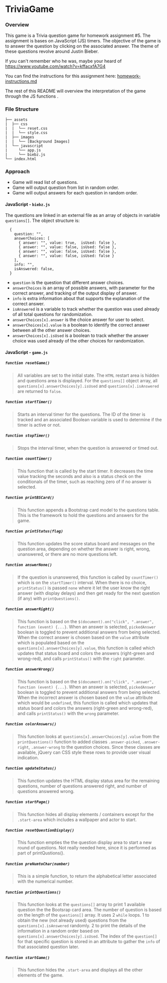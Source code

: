 # TriviaGame

### Overview

This game is a Trivia question game for homework assignment #5. The assignment is bases on JavaScript (JS) timers. The objective of the game is to answer the question by clicking on the associated answer. The theme of these questions revolve around Justin Bieber.

If you can't remember who he was, maybe your heard of https://www.youtube.com/watch?v=kffacxfA7G4

You can find the instructions for this assignment here: [homework-instructions.md][]

The rest of this README will overview the interpretation of the game through the JS functions .

[homework-instructions.md]: https://github.com/ekeoid/UNC-Bootcamp-2019-Class/blob/master/01-Class-Content/05-timers/02-Homework/Instructions/homework-instructions.md

### File Structure

```
├── assets
|  ├── css
|  |  └── reset.css
|  |  └── style.css
|  ├── images
|  |  └── [Background Images]
|  └── javascript
|     └── app.js
|     └── biebz.js
└── index.html
```

### Approach

- Game will read list of questions.
- Game will output question from list in random order.
- Game will output answers for each question in random order.


#### JavaScript - `biebz.js`
The questions are linked in an external file as an array of objects in variable `questions[]`. The object structure is:
```
  {
    question: "",
    answerChoices: [
      { answer: "", value: true,  isUsed: false },
      { answer: "", value: false, isUsed: false },
      { answer: "", value: false, isUsed: false },
      { answer: "", value: false, isUsed: false }
    ],
    info: "",
    isAnswered: false,
  }
```

- `question` is the question that different answer choices.
- `answerChoices` is an array of possible answers, with parameter for the correct answer, and tracking of the output display of answer.
- `info` is extra information about that supports the explanation of the correct answer.
- `isAnswered` is a variable to track whether the question was used already of all total questions for randomization.
- `answerChoices[x].answer` is the choice answer for user to select.
- `answerChoices[x].value` is a boolean to identify the correct answer between all the other answer choices.
- `answerChoices[x].isUsed` is a boolean to track whether the answer choice was used already of the other choices for randomization.


#### JavaScript - `game.js`

##### `function resetGame()`
> All variables are set to the initial state. The `HTML` restart area is hidden and questions area is displayed. For the `questions[]` object array, all `questions[x].answerChoices[y].isUsed` and `questions[x].isAnswered` are returned to `false`.
>

##### `function startTimer()`
> Starts an interval timer for the questions. The ID of the timer is tracked and an associated Boolean variable is used to determine if the timer is active or not.
>

##### `function stopTimer()`
> Stops the interval timer, when the question is answered or timed out.
>

##### `function countTimer()`
> This function that is called by the start timer. It decreases the time value tracking the seconds and also is a status check on the conditionals of the timer, such as reaching zero of if no answer is selected.
>

##### `function printBSCard()`
> This function appends a Bootstrap card model to the questions table. This is the framework to hold the questions and answers for the game.
>

##### `function printStatus(flag)`
> This function updates the score status board and messages on the question area, depending on whether the answer is right, wrong, unanswered, or there are no more questions left.
>

##### `function answerNone()`
> If the question is unanswered, this function is called by `countTimer()` which is on the `startTimer()` interval. When there is no choice, `printStatus()` is passed `none` where it let the user know the right answer (with display delays) and then get ready for the next question (if any) with `printQuestions()`.
>

##### `function answerRight()`
> This function is based on the `$(document).on("click", ".answer", function (event) {...}`. When an answer is selected, `pickedAnswer` boolean is toggled to prevent additional answers from being selected. When the correct answer is chosen based on the `value` attribute which is populated based on the `questions[x].answerChoices[y].value`, this function is called which updates that status board and colors the answers (right-green and wrong-red), and calls `printStatus()` with the `right` parameter.
>

##### `function answerWrong()`
> This function is based on the `$(document).on("click", ".answer", function (event) {...}`. When an answer is selected, `pickedAnswer` boolean is toggled to prevent additional answers from being selected. When the incorrect answer is chosen based on the `value` attribute which would be `undefined`, this function is called which updates that status board and colors the answers (right-green and wrong-red), and calls `printStatus()` with the `wrong` parameter.
>

##### `function colorAnswers()`
> This function looks at `questions[x].answerChoices[y].value` from the `printQuestions()` function to added classes `.answer-picked`, `.answer-right`, `.answer-wrong` to the question choices. Since these classes are available, jQuery can CSS style these rows to provide user visual indication.
>

##### `function updateStatus()`
> This function updates the HTML display status area for the remaining questions, number of questions answered right, and number of questions answered wrong.
>

##### `function startPage()`
> This function hides all display elements / containers except for the `.start-area` which includes a wallpaper and actor to start.
>

##### `function resetQuestionDisplay()`
> This function empties the the question display area to start a new round of questions. Not really needed here, since it is performed as part of printQustions().
>

##### `function preNumtoChar(number)`
> This is a simple function, to return the alphabetical letter associated with the numerical number.
>

##### `function printQuestions()`
> This function looks at the `questions[]` array to print 1 available question the the Bootsrap card area. The number of question is based on the length of the `questions[]` array.
> It uses 2 `while` loops. 1 to obtain the new (not already used) questions from the `questions[x].isAnswered` randomly. 2 to print the details of the information in a random order based on `questions[x].answerChoices[y].isUsed`.
> The index of the `question[]` for that specific question is stored in an attribute to gather the `info` of that associated question later.
>

##### `function startGame()`
> This function hides the `.start-area` and displays all the other elements of the game.
>

